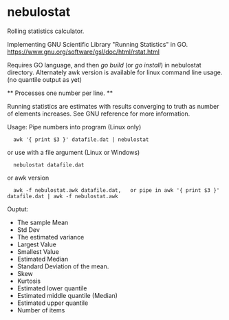 # nebulostat

Rolling statistics calculator. 

Implementing GNU Scientific Library "Running Statistics" in GO. https://www.gnu.org/software/gsl/doc/html/rstat.html

Requires GO language, and then *go build* (or *go install*) in nebulostat directory. 
Alternately awk version is available for linux command line usage. (no quantile output as yet)

** Processes one number per line. **

Running statistics are estimates with results converging to truth as number of elements increases. See GNU reference for more information.

Usage: Pipe numbers into program (Linux only)

```
  awk '{ print $3 }' datafile.dat | nebulostat
```
or use with a file argument (Linux or Windows)
```
  nebulostat datafile.dat
```
or awk version
```
  awk -f nebulostat.awk datafile.dat,   or pipe in awk '{ print $3 }' datafile.dat | awk -f nebulostat.awk
```

Ouptut:

* The sample Mean
* Std Dev
* The estimated variance
* Largest Value
* Smallest Value
* Estimated Median
* Standard Deviation of the mean.
* Skew
* Kurtosis
* Estimated lower quantile
* Estimated middle quantile (Median)
* Estimated upper quantile
* Number of items
